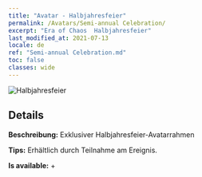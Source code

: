 ```yaml
---
title: "Avatar - Halbjahresfeier"
permalink: /Avatars/Semi-annual Celebration/
excerpt: "Era of Chaos  Halbjahresfeier"
last_modified_at: 2021-07-13
locale: de
ref: "Semi-annual Celebration.md"
toc: false
classes: wide
---
```

 ![Halbjahresfeier](/images/a/avatarFrame_50.png)

## Details

 **Beschreibung:** Exklusiver Halbjahresfeier-Avatarrahmen 

 **Tips:** Erhältlich durch Teilnahme am Ereignis. 

 **Is available:**  + 

